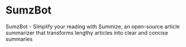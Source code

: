 # SumzBot
SumzBot - Simplify your reading with Summize, an open-source article summarizer that transforms lengthy articles into clear and concise summaries

